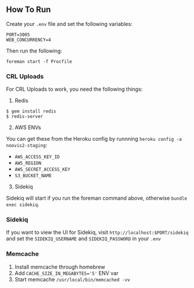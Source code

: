 ## How To Run

Create your `.env` file and set the following variables:

```
PORT=3005
WEB_CONCURRENCY=4
```

Then run the following:

`foreman start -f Procfile`

### CRL Uploads

For CRL Uploads to work, you need the following things:

1) Redis

```
$ gem install redis
$ redis-server
```

2) AWS ENVs

You can get these from the Heroku config by runnning `heroku config -a noovis2-staging`:

* `AWS_ACCESS_KEY_ID`
* `AWS_REGION`
* `AWS_SECRET_ACCESS_KEY`
* `S3_BUCKET_NAME`

3) Sidekiq

Sidekiq will start if you run the foreman command above, otherwise `bundle exec sidekiq`.

### Sidekiq

If you want to view the UI for Sidekiq, visit `http://localhost:$PORT/sidekiq` and set the `SIDEKIQ_USERNAME` and `SIDEKIQ_PASSWORD` in your `.env`

### Memcache

1. Install memcache through homebrew
2. Add `CACHE_SIZE_IN_MEGABYTES='5'` ENV var
3. Start memcache `/usr/local/bin/memcached -vv`
